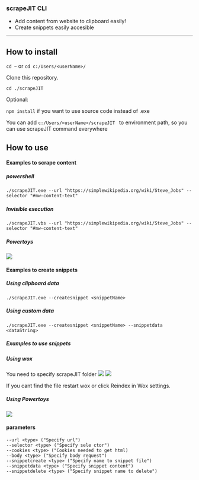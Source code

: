 ### scrapeJIT CLI
- Add content from website to clipboard easily!
- Create snippets easily accesible 
<hr/>

## How to install
`cd ~` 
or `cd c:/Users/<userName>/`

Clone this repository. 

`cd ./scrapeJIT`





Optional:

`npm install` if you want to use source code instead of .exe

You can add `c:/Users/<userName>/scrapeJIT ` 
to environment path, so you can use scrapeJIT command everywhere
## How to use 
#### Examples to scrape content 
##### powershell
`./scrapeJIT.exe --url "https://simplewikipedia.org/wiki/Steve_Jobs" --selector "#mw-content-text" `
##### Invisible execution
`./scrapeJIT.vbs --url "https://simplewikipedia.org/wiki/Steve_Jobs" --selector "#mw-content-text" `
##### Powertoys
<img src="https://image.prntscr.com/image/tgMW4UiKQYq_lYtTXnAgPg.png" />

#### Examples to create snippets
##### Using clipboard data
`./scrapeJIT.exe --createsnippet <snippetName>`

##### Using custom data
`./scrapeJIT.exe --createsnippet <snippetName> --snippetdata <dataString>`

##### Examples to use snippets
##### Using wox
You need to specify scrapeJIT folder
<img src="https://image.prntscr.com/image/YJtMUrY9RSixoOxCNprNHA.png"/>
<img src="https://image.prntscr.com/image/EvRe1_GBQgmGyHAjOK-Ylg.png">


If you cant find the file restart wox or click Reindex in Wox settings.

##### Using Powertoys
<img src="https://image.prntscr.com/image/aO-oNyPQS5eC1P99WTHrMQ.png">

#### parameters
```
--url <type> ("Specify url")
--selector <type> ("Specify sele ctor")
--cookies <type> ("Cookies needed to get html)
--body <type> ("Specify body request")
--snippetcreate <type> ("Specify name to snippet file")
--snippetdata <type> ("Specify snippet content")
--snippetdelete <type> ("Specify snippet name to delete")
```